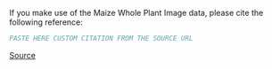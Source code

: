If you make use of the Maize Whole Plant Image data, please cite the following reference:

``` bibtex
PASTE HERE CUSTOM CITATION FROM THE SOURCE URL
```

[Source](https://zenodo.org/record/1002675/export/hx)